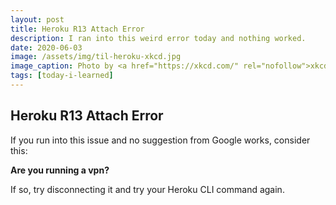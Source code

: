 ```yaml
---
layout: post
title: Heroku R13 Attach Error
description: I ran into this weird error today and nothing worked.
date: 2020-06-03
image: /assets/img/til-heroku-xkcd.jpg
image_caption: Photo by <a href="https://xkcd.com/" rel="nofollow">xkcd</a>.
tags: [today-i-learned]
---
```


## Heroku R13 Attach Error

If you run into this issue and no suggestion from Google works, consider this:

**Are you running a vpn?**

If so, try disconnecting it and try your Heroku CLI command again.

